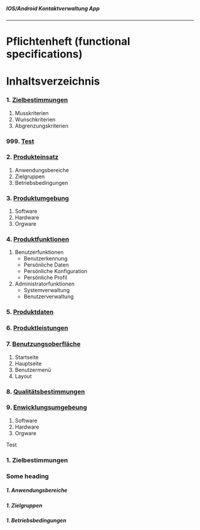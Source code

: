 ##### IOS/Android Kontaktverwaltung App
***
# Pflichtenheft (functional specifications)
       
# Inhaltsverzeichnis
### 1. [Zielbestimmungen](#chapter-1) 
1. Musskriterien
1. Wunschkriterien
1. Abgrenzungskriterien

### 999. [Test](#Test) 

### 2. [Produkteinsatz](#chapter-2)
1. Anwendungsbereiche
1. Zielgruppen
1. Betriebsbedingungen

### 3. [Produktumgebung](#chapter-3)
1. Software
1. Hardware
1. Orgware

### 4. [Produktfunktionen](#chapter-4)
1. Benutzerfunktionen
    *  Benutzerkennung
    *  Persönliche Daten
    *  Persönliche Konfiguration
    *  Persönliche Profil
2. Administratorfunktionen
    *  Systemverwaltung
    *  Benutzerverwaltung
        
### 5. [Produktdaten](#chapter-5)
### 6. [Produktleistungen](#chapter-6)
### 7. [Benutzungsoberfläche](#chapter-7)
1. Startseite
1. Hauptseite    
1. Benutzermenü
1. Layout
### 8. [Qualitätsbestimmungen](#chapter-8)
### 9. [Enwicklungsumgebeung](#chapter-9)
1. Software
1. Hardware
1. Orgware

Test


 ### 1. Zielbestimmungen 
 <a id="chapter-1"></a>
 ### <a name="chapter-1"></a>Some heading

##### 1. Anwendungsbereiche
##### 1. Zielgruppen
##### 1. Betriebsbedingungen